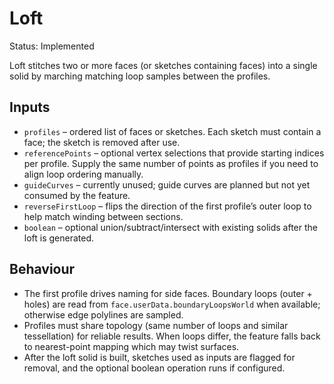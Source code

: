 # Loft

Status: Implemented

Loft stitches two or more faces (or sketches containing faces) into a single solid by marching matching loop samples between the profiles.

## Inputs
- `profiles` – ordered list of faces or sketches. Each sketch must contain a face; the sketch is removed after use.
- `referencePoints` – optional vertex selections that provide starting indices per profile. Supply the same number of points as profiles if you need to align loop ordering manually.
- `guideCurves` – currently unused; guide curves are planned but not yet consumed by the feature.
- `reverseFirstLoop` – flips the direction of the first profile’s outer loop to help match winding between sections.
- `boolean` – optional union/subtract/intersect with existing solids after the loft is generated.

## Behaviour
- The first profile drives naming for side faces. Boundary loops (outer + holes) are read from `face.userData.boundaryLoopsWorld` when available; otherwise edge polylines are sampled.
- Profiles must share topology (same number of loops and similar tessellation) for reliable results. When loops differ, the feature falls back to nearest-point mapping which may twist surfaces.
- After the loft solid is built, sketches used as inputs are flagged for removal, and the optional boolean operation runs if configured.
